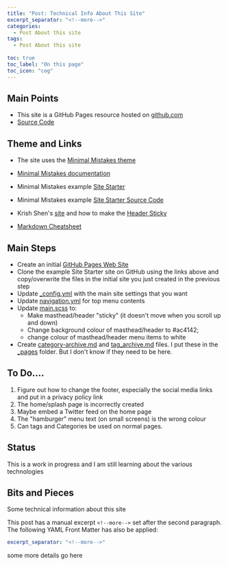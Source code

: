 ```yaml
---
title: "Post: Technical Info About This Site"
excerpt_separator: "<!--more-->"
categories:
  - Post About this site
tags:
  - Post About this site
  
toc: true
toc_label: "On this page"
toc_icon: "cog"  
---
```


## Main Points
* This site is a GitHub Pages resource hosted on [github.com](https://github.com/)
* [Source Code](https://github.com/fitzgera/fitzgera.github.io)

## Theme and Links
* The site uses the [Minimal Mistakes theme](https://github.com/mmistakes/minimal-mistakes)
* [Minimal Mistakes documentation](https://mmistakes.github.io/minimal-mistakes/docs/quick-start-guide/)


* Minimal Mistakes example [Site Starter](https://mmistakes.github.io/mm-github-pages-starter/)
* Minimal Mistakes example [Site Starter Source Code](https://github.com/mmistakes/mm-github-pages-starter)

* Krish Shen's [site](https://krisshen.me/) and how to make the [Header Sticky](https://krisshen.me/project_website/how-to-make-header-sticky/)

* [Markdown Cheatsheet](https://github.com/adam-p/markdown-here/wiki/Markdown-Cheatsheet)


## Main Steps
* Create an initial [GitHub Pages Web Site](https://help.github.com/en/github/working-with-github-pages/creating-a-github-pages-site)
* Clone the example Site Starter site on GitHub using the links above and copy/overwrite the files in the  initial site you just created in the previous step
* Update [_config.yml](https://github.com/fitzgera/fitzgera.github.io/blob/master/_config.yml) with the main site settings that you want
* Update [navigation.yml](https://github.com/fitzgera/fitzgera.github.io/blob/master/_data/navigation.yml) for top menu contents 
* Update [main.scss](https://github.com/fitzgera/fitzgera.github.io/blob/master/assets/css/main.scss) to:
  * Make masthead/header "sticky" (it doesn't move when you scroll up and down)
  * Change  background colour of masthead/header to  #ac4142;
  * change colour of masthead/header menu  items to white
* Create [category-archive.md](https://github.com/fitzgera/fitzgera.github.io/blob/master/_pages/category-archive.md) and [tag_archive.md](https://github.com/fitzgera/fitzgera.github.io/blob/master/_pages/tag-archive.md) files. I put these in the [_pages](https://github.com/fitzgera/fitzgera.github.io/tree/master/_pages) folder. But I don't know if they need to be here.



## To Do....
1. Figure out how to change the footer, especially the social media links and put in a privacy policy link
2. The home/splash page is incorrectly created
3. Maybe embed a Twitter feed on the home page
4. The "hamburger" menu text (on small screens) is the wrong colour
5. Can tags and Categories be used on normal pages.

## Status 
This is a work in progress and I am still learning about the various technologies 

## Bits and Pieces

Some technical information about this site
<!--more-->

This post has a manual excerpt `<!--more-->` set after the second paragraph. The following YAML Front Matter has also be applied:

```yaml
excerpt_separator: "<!--more-->"
```

some more details go here
